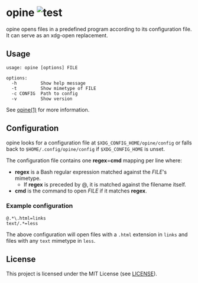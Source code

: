# opine ![test](https://github.com/jcrd/opine/actions/workflows/test.yml/badge.svg)

opine opens files in a predefined program according to its configuration file.
It can serve as an xdg-open replacement.

## Usage

```
usage: opine [options] FILE

options:
  -h         Show help message
  -t         Show mimetype of FILE
  -c CONFIG  Path to config
  -v         Show version
```

See [opine(1)](man/opine.1.pod) for more information.

## Configuration

opine looks for a configuration file at `$XDG_CONFIG_HOME/opine/config`
or falls back to `$HOME/.config/opine/config` if `$XDG_CONFIG_HOME` is unset.

The configuration file contains one **regex**=**cmd** mapping per line where:

* **regex** is a Bash regular expression matched against the *FILE*'s mimetype.
    * If **regex** is preceded by @, it is matched against the filename itself.
* **cmd** is the command to open *FILE* if it matches **regex**.

### Example configuration

```
@.*\.html=links
text/.*=less
```

The above configuration will open files with a `.html` extension in `links`
and files with any `text` mimetype in `less`.

## License

This project is licensed under the MIT License (see [LICENSE](LICENSE)).
